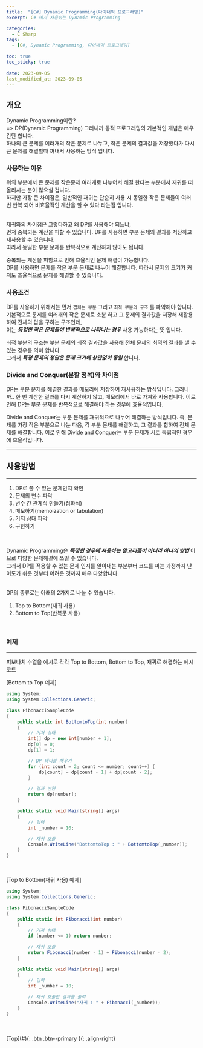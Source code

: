 ```yaml
---
title:  "[C#] Dynamic Programming(다이내믹 프로그래밍)"
excerpt: C# 에서 사용하는 Dynamic Programming

categories:
  - C Sharp
tags:
  - [C#, Dynamic Programming, 다이내믹 프로그래밍]

toc: true
toc_sticky: true
 
date: 2023-09-05
last_modified_at: 2023-09-05
---
```


## 개요
Dynamic Programming이란? <br>
=> DP(Dynamic Programming) 그러니까 동적 프로그래밍의 기본적인 개념은 매우 간단 합니다. <br>
하나의 큰 문제를 여러개의 작은 문제로 나누고, 작은 문제의 결과값을 저장했다가 다시 큰 문제를 해결할때 꺼내서 사용하는 방식 입니다. <br>


### 사용하는 이유
위의 부분에서 큰 문제를 작은문제 여러개로 나누어서 해결 한다는 부분에서 재귀를 떠올리시는 분이 많으실 겁니다. <br>
하지만 가장 큰 차이점은, 일반적인 재귀는 단순히 사용 시 동일한 작은 문제들이 여러 번 반복 되어 비효율적인 계산을 할 수 있다 라는점 입니다. <br><br>

재귀와의 차이점은 그렇다하고 왜 DP를 사용해야 되느냐, <br>
먼저 중복되는 계산을 피할 수 있습니다. DP를 사용하면 부분 문제의 결과를 저장하고 재사용할 수 있습니다. <br>
따라서 동일한 부분 문제를 반복적으로 계산하지 않아도 됩니다. <br>

중복되는 계산을 피함으로 인해 효율적인 문제 해결이 가능합니다. <br>
DP를 사용하면 문제를 작은 부분 문제로 나누어 해결합니다. 따라서 문제의 크기가 커져도 효율적으로 문제를 해결할 수 있습니다. <br>


### 사용조건
DP를 사용하기 위해서는 먼저 ```겹치는 부분``` 그리고 ```최적 부분의 구조``` 를 파악해야 합니다.<br>
기본적으로 문제를 여러개의 작은 문제로 소분 하고 그 문제의 결과값을 저장해 재활용하여 전체의 답을 구하는 구조인데, <br>
이는 ***동일한 작은 문제들이 반복적으로 나타나는 경우*** 사용 가능하다는 뜻 입니다. <br>

최적 부분의 구조는 부분 문제의 최적 결과값을 사용해 전체 문제의 최적의 결과를 낼 수 있는 경우를 의미 합니다. <br>
그래서 ***특정 문제의 정답은 문제 크기에 상관없이 동일*** 합니다. <br>


### Divide and Conquer(분할 정복)와 차이점

DP는 부분 문제를 해결한 결과를 메모리에 저장하여 재사용하는 방식입니다. 
그러니까.. 한 번 계산한 결과를 다시 계산하지 않고, 메모리에서 바로 가져와 사용합니다. 이로 인해 DP는 부분 문제를 반복적으로 해결해야 하는 경우에 효율적입니다.

Divide and Conquer는 부분 문제를 재귀적으로 나누어 해결하는 방식입니다.
즉, 문제를 가장 작은 부분으로 나눈 다음, 각 부분 문제를 해결하고, 그 결과를 합하여 전체 문제를 해결합니다. 이로 인해 Divide and Conquer는 부분 문제가 서로 독립적인 경우에 효율적입니다.


---
## 사용방법
---

1. DP로 풀 수 있는 문제인지 확인
2. 문제의 변수 파악
3. 변수 간 관계식 만들기(점화식)
4. 메모하기(memoization or tabulation)
5. 기저 상태 파악
6. 구현하기

<br>

Dynamic Programming은 ***특정한 경우에 사용하는 알고리즘이 아니라 하나의 방법*** 이므로 다양한 문제해결에 쓰일 수 있습니다.<br>
그래서 DP를 적용할 수 있는 문제 인지를 알아내는 부분부터 코드를 짜는 과정까지 난이도가 쉬운 것부터 어려운 것까지 매우 다양합니다.<br>

<br>
DP의 종류로는 아래의 2가지로 나눌 수 있습니다. <br>

1. Top to Bottom(재귀 사용)
2. Bottom to Top(반복문 사용)
<br> 


### 예제
--- 

피보나치 수열을 예시로 각각 Top to Bottom, Bottom to Top, 재귀로 해결하는 예시 코드 <br> 

[Bottom to Top 예제] <br> 
```c#
using System;
using System.Collections.Generic;

class FibonacciSampleCode
{
    public static int BottomtoTop(int number)
    {
        // 기저 상태
        int[] dp = new int[number + 1];
        dp[0] = 0;
        dp[1] = 1;

        // DP 테이블 채우기
        for (int count = 2; count <= number; count++) {
            dp[count] = dp[count - 1] + dp[count - 2];
        }

        // 결과 반환
        return dp[number];
    }

    public static void Main(string[] args)
    {
        // 입력
        int _number = 10;

        // 재귀 호출
        Console.WriteLine("BottomtoTop : " + BottomtoTop(_number));
    }
}
```
<br>

[Top to Bottom(재귀 사용) 예제] <br> 
```c#
using System;
using System.Collections.Generic;

class FibonacciSampleCode
{
    public static int Fibonacci(int number)
    {
        // 기저 상태
        if (number <= 1) return number;

        // 재귀 호출
        return Fibonacci(number - 1) + Fibonacci(number - 2);
    }

    public static void Main(string[] args)
    {
        // 입력
        int _number = 10;

        // 재귀 호출한 결과를 출력
        Console.WriteLine("재귀 : " + Fibonacci(_number));
    }
}
```
<br>

<br>
[Top](#){: .btn .btn--primary }{: .align-right}